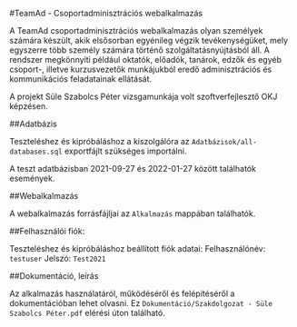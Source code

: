 #TeamAd - Csoportadminisztrációs webalkalmazás

A TeamAd csoportadminisztrációs webalkalmazás olyan személyek számára készült, akik elsősorban egyénileg végzik tevékenységüket, mely egyszerre több személy számára történő szolgáltatásnyújtásból áll. A rendszer megkönnyíti például oktatók, előadók, tanárok, edzők és egyéb csoport-, illetve kurzusvezetők munkájukból eredő adminisztrációs és kommunikációs feladatainak ellátását.

A projekt Süle Szabolcs Péter vizsgamunkája volt szoftverfejlesztő OKJ képzésen.

##Adatbázis

Teszteléshez és kipróbáláshoz a kiszolgálóra az ``Adatbázisok/all-databases.sql`` exportfájlt szükséges importálni.

A teszt adatbázisban 2021-09-27 és 2022-01-27 között találhatók események.

##Webalkalmazás

A webalkalmazás forrásfájljai az ``Alkalmazás`` mappában találhatók.

##Felhasználói fiók:

Teszteléshez és kipróbáláshoz beállított fiók adatai:
Felhasználónév: ``testuser``
Jelszó: ``Test2021``

##Dokumentáció, leírás

Az alkalmazás használatáról, működéséről és felépítéséről a dokumentációban lehet olvasni. Ez ``Dokumentáció/Szakdolgozat - Süle Szabolcs Péter.pdf`` elérési úton található.